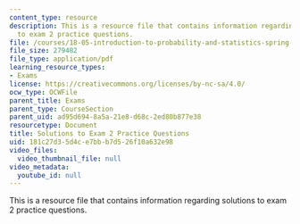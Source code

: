 ```yaml
---
content_type: resource
description: This is a resource file that contains information regarding solutions
  to exam 2 practice questions.
file: /courses/18-05-introduction-to-probability-and-statistics-spring-2014/181c27d35d4ce7bbb7d526f10a632e98_MIT18_05S14_Prac_Exa2_Sol.pdf
file_size: 279482
file_type: application/pdf
learning_resource_types:
- Exams
license: https://creativecommons.org/licenses/by-nc-sa/4.0/
ocw_type: OCWFile
parent_title: Exams
parent_type: CourseSection
parent_uid: ad95d694-8a5a-21e8-d68c-2ed80b877e38
resourcetype: Document
title: Solutions to Exam 2 Practice Questions
uid: 181c27d3-5d4c-e7bb-b7d5-26f10a632e98
video_files:
  video_thumbnail_file: null
video_metadata:
  youtube_id: null
---
```

This is a resource file that contains information regarding solutions to exam 2 practice questions.